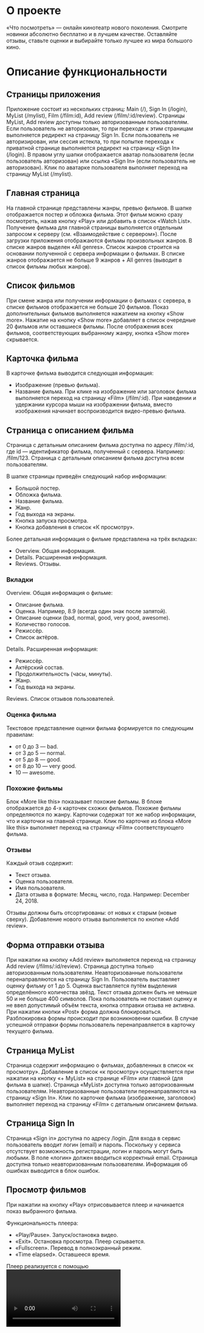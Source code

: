 # О проекте

«Что посмотреть» — онлайн кинотеатр нового поколения. Смотрите новинки абсолютно бесплатно и в лучшем качестве. Оставляйте отзывы, ставьте оценки и выбирайте только лучшее из мира большого кино.

# Описание функциональности

## Страницы приложения

  Приложение состоит из нескольких страниц: Main (/), Sign In (/login), MyList (/mylist), Film (/film:id), Add review (/film/:id/review).
  Страницы MyList, Add review доступны только авторизованным пользователям. Если пользователь не авторизован, то при переходе к этим страницам выполняется редирект на страницу Sign In.
  Если пользователь не авторизирован, или сессия истекла, то при попытке перехода к приватной странице выполняется редирект на страницу «Sign In» (/login).
  В правом углу шапки отображается аватар пользователя (если пользователь авторизован) или ссылка «Sign In» (если пользователь не авторизован).
  Клик по аватарке пользователя выполняет переход на страницу MyList (/mylist).

## Главная страница

  На главной странице представлены жанры, превью фильмов. В шапке отображается постер и обложка фильма. Этот фильм можно сразу посмотреть, нажав кнопку «Play» или добавить в список «Watch List». Получение фильма для главной страницы выполняется отдельным запросом к серверу (см. «Взаимодействие с сервером»).
  После загрузки приложения отображаются фильмы произвольных жанров. В списке жанров выделен «All genres».
  Список жанров строится на основании полученной с сервера информации о фильмах.
  В списке жанров отображается не больше 9 жанров + All genres (выводит в список фильмы любых жанров).

## Список фильмов

  При смене жанра или получении информации о фильмах с сервера, в списке фильмов отображается не больше 20 фильмов.
  Показ дополнительных фильмов выполняется нажатием на кнопку «Show more».
  Нажатие на кнопку «Show more» добавляет в список очередные 20 фильмов или оставшиеся фильмы.
  После отображения всех фильмов, соответствующих выбранному жанру, кнопка «Show more» скрывается.

## Карточка фильма

  В карточке фильма выводится следующая информация:
  - Изображение (превью фильма).
  - Название фильма.
  При клике на изображение или заголовок фильма выполняется переход на страницу «Film» (/film/:id).
  При наведении и удержании курсора мыши на изображении фильма, вместо изображения начинает воспроизводится видео-превью фильма.

## Страница с описанием фильма

  Страница с детальным описанием фильма доступна по адресу /film/:id, где id — идентификатор фильма, полученный с сервера. Например: /film/123.
  Страница с детальным описанием фильма доступна всем пользователям.
  
  В шапке страницы приведён следующий набор информации:
  - Большой постер.
  - Обложка фильма.
  - Название фильма.
  - Жанр.
  - Год выхода на экраны.
  - Кнопка запуска просмотра.
  - Кнопка добавления в список «К просмотру».
  
  Более детальная информация о фильме представлена на трёх вкладках:
  - Overview. Общая информация.
  - Details. Расширенная информация.
  - Reviews. Отзывы.

### Вкладки

  Overview. Общая информация о фильме:
  - Описание фильма.
  - Оценка. Например, 8.9 (всегда один знак после запятой).
  - Описание оценки (bad, normal, good, very good, awesome).
  - Количество голосов.
  - Режиссёр.
  - Список актёров.
    
  Details. Расширенная информация:
  - Режиссёр.
  - Актёрский состав.
  - Продолжительность (часы, минуты).
  - Жанр.
  - Год выхода на экраны.
  
  Reviews. Список отзывов пользователей.

### Оценка фильма

  Текстовое представление оценки фильма формируется по следующим правилам:
  - от 0 до 3 — bad.
  - от 3 до 5 — normal.
  - от 5 до 8 — good.
  - от 8 до 10 — very good.
  - 10 — awesome.

### Похожие фильмы

  Блок «More like this» показывает похожие фильмы. В блоке отображается до 4-х карточек схожих фильмов. Похожие фильмы определяются по жанру. Карточки содержат тот же набор информации, что и карточки на главной странице.
  Клик по карточке из блока «More like this» выполняет переход на страницу «Film» соответствующего фильма.

### Отзывы

  Каждый отзыв содержит:
  - Текст отзыва.
  - Оценка пользователя.
  - Имя пользователя.
  - Дата отзыва в формате: Месяц, число, года. Например: December 24, 2018.
  
  Отзывы должны быть отсортированы: от новых к старым (новые сверху).
  Добавление нового отзыва выполняется по кнопке «Add review».

## Форма отправки отзыва

  При нажатии на кнопку «Add review» выполняется переход на страницу Add review (/films/:id/review).
  Страница доступна только авторизованным пользователям. Неавторизованные пользователи перенаправляются на страницу Sign In.
  Пользователь выставляет оценку фильму от 1 до 5. Оценка выставляется путём выделения определённого количества звёзд.
  Текст отзыва должен быть не меньше 50 и не больше 400 символов.
  Пока пользователь не поставил оценку и не ввел допустимый объём текста, кнопка отправки отзыва не активна.
  При нажатии кнопки «Post» форма должна блокироваться. Разблокировка формы происходит при возникновении ошибки.
  В случае успешной отправки формы пользователь перенаправляется в карточку текущего фильма.

## Страница MyList

  Страница содержит информацию о фильмах, добавленных в список «к просмотру».
  Добавление в список «к просмотру» осуществляется при нажатии на кнопку «+ MyList» на странице «Film» или главной (для фильма в шапке).
  Страница «MyList» доступна только авторизованным пользователям. Неавторизованные пользователи перенаправляются на страницу «Sign In».
  Клик по карточке фильма (изображение, заголовок) выполняет переход на страницу «Film» с детальным описанием фильма.

## Страница Sign In

  Страница «Sign in» доступна по адресу /login.
  Для входа в сервис пользователь вводит логин (email) и пароль.
  Поскольку у сервиса отсутствует возможность регистрации, логин и пароль могут быть любыми.
  В поле «логин» должен вводиться корректный email.
  Страница доступна только неавторизованным пользователям.
  Информация об ошибках выводится в блок ошибок.

## Просмотр фильмов

  При нажатии на кнопку «Play» отрисовывается плеер и начинается показ выбранного фильма.
  
  Функциональность плеера:
  - «Play/Pause». Запуск/остановка видео.
  - «Exit». Остановка просмотра. Плеер скрывается.
  - «Fullscreen». Перевод в полноэкранный режим.
  - «Time elapsed». Оставшееся время.
  
  Плеер реализуется с помощью <video>.
